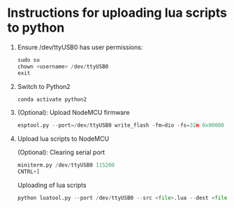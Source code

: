 # Instructions for uploading lua scripts to python

1. Ensure /dev/ttyUSB0 has user permissions:

    ```python
    sudo su
    chown <username> /dev/ttyUSB0
    exit
    ```

2. Switch to Python2

    ```python
    conda activate python2
    ```

3. (Optional): Upload NodeMCU firmware

    ```python
    esptool.py --port=/dev/ttyUSB0 write_flash -fm=dio -fs=32m 0x00000 nodemcu-master-(...).bin
    ```

4. Upload lua scripts to NodeMCU

    (Optional): Clearing serial port

    ```python
    miniterm.py /dev/ttyUSB0 115200
    CNTRL+]
    ```

    Uploading of lua scripts

    ```python
    python luatool.py --port /dev/ttyUSB0 --src <file>.lua --dest <file>.lua --verbose --baud 115200
    ```
